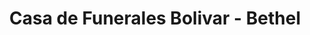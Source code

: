 ---
title: "Casa de Funerales Bolivar - Bethel"
url: /cochabamba/casa-de-funerales-bolivar-bethel/
shop: directores de funerarias
---
